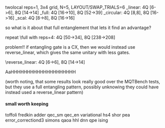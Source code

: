 twolocal reps=1, 3x4 grid, N=5, LAYOUT/SWAP_TRIALS=6
\_linear: 4Q [6->6], 8Q [14->14]
\_full: 4Q [16->10], 8Q [52->39]
\_circular: 4Q [8,8], 8Q [16->16]
\_scal: 4Q [8->8], 8Q [16->16]

so what is it about that full entanglement that lets it find an advantage?

repeat \full with reps=4:
4Q [50->34], 8Q [238->208]

problem!! if entangling gate is a CX, then we would instead use reverse_linear, which gives the same unitary with less gates.

\reverse_linear:
4Q [6->6], 8Q [14->14]

AaHHHHHHHHHHHHHHHHHHHH

(worth noting, that some results look really good over the MQTBench tests, but they use a full entangling pattern, possibly unknowing they could have instead used a reverse_linear pattern)

#### small worth keeping

toffoli
fredkin
adder
qec_sm
qec_en
variational
hs4
shor
pea
error_correctiond3
simons
qaoa
hhl
dnn
qpe
ising

